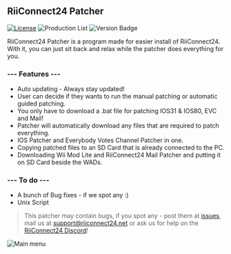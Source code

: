 ## RiiConnect24 Patcher
[![License](https://img.shields.io/github/license/riiconnect24/RiiConnect24-Patcher.svg?style=flat-square)](http://www.gnu.org/licenses/agpl-3.0)
![Production List](https://img.shields.io/discord/206934458954153984.svg?style=flat-square)
![Version Badge](https://img.shields.io/github/release/riiconnect24/RiiConnect24-Patcher.svg?style=flat-square)

RiiConnect24 Patcher is a program made for easier install of RiiConnect24. With it, you can just sit back and relax while the patcher does everything for you.

### --- Features ---
* Auto updating - Always stay updated!
* User can decide if they wants to run the manual patching or automatic guided patching.
* You only have to download a .bat file for patching IOS31 & IOS80, EVC and Mail!
* Patcher will automatically download any files that are required to patch everything.
* IOS Patcher and Everybody Votes Channel Patcher in one.
* Copying patched files to an SD Card that is already connected to the PC.
* Downloading Wii Mod Lite and RiiConnect24 Mail Patcher and putting it on SD Card beside the WADs.

### --- To do ---
* A bunch of Bug fixes - if we spot any :)
* Unix Script

>This patcher may contain bugs, if you spot any - post them at [issues](https://github.com/RiiConnect24/RiiConnect24-Patcher/issues), mail us at [support@riiconnect24.net](mailto:support@riiconnect24.net) or ask us for help on the [RiiConnect24 Discord](https://discord.gg/b4Y7jfD)!

![Main menu](https://i.imgur.com/p8X8sms.jpg)
